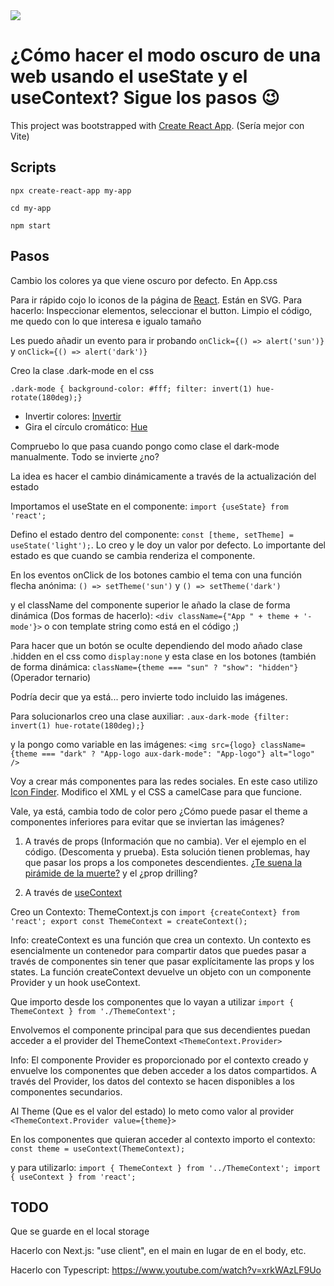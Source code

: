 <img src="https://jorgebenitezlopez.com/github/react.png">

# ¿Cómo hacer el modo oscuro de una web usando el useState y el useContext? Sigue los pasos 😉

This project was bootstrapped with [Create React App](https://github.com/facebook/create-react-app). (Sería mejor con Vite)

## Scripts

`npx create-react-app my-app`

`cd my-app`

`npm start`

## Pasos

Cambio los colores ya que viene oscuro por defecto. En App.css

Para ir rápido cojo lo iconos de la página de [React](https://es.react.dev/reference/react/useContext). Están en SVG. Para hacerlo: Inspeccionar elementos, seleccionar el button. Limpio el código, me quedo con lo que interesa e igualo tamaño

Les puedo añadir un evento para ir probando `onClick={() => alert('sun')}` y `onClick={() => alert('dark')}`

Creo la clase .dark-mode en el css

`.dark-mode { background-color: #fff; filter: invert(1) hue-rotate(180deg);}`

- Invertir colores: [Invertir](https://developer.mozilla.org/en-US/docs/Web/CSS/filter-function/invert)
- Gira el círculo cromático: [Hue](https://developer.mozilla.org/en-US/docs/Web/CSS/filter-function/hue-rotate)

Compruebo lo que pasa cuando pongo como clase el dark-mode manualmente. Todo se invierte ¿no?

La idea es hacer el cambio dinámicamente a través de la actualización del estado

Importamos el useState en el componente: `import {useState} from 'react';`

Defino el estado dentro del componente: `const [theme, setTheme] = useState('light');`. Lo creo y le doy un valor por defecto. Lo importante del estado es que cuando se cambia renderiza el componente.

En los eventos onClick de los botones cambio el tema con una función flecha anónima: `() => setTheme('sun')` y `() => setTheme('dark')`

y el className del componente superior le añado la clase de forma dinámica (Dos formas de hacerlo): `<div className={"App " + theme + '-mode'}>` o con template string como está en el código ;)

Para hacer que un botón se oculte dependiendo del modo añado clase .hidden en el css como `display:none` y esta clase en los botones (también de forma dinámica: `className={theme === "sun" ? "show": "hidden"}` (Operador ternario)

Podría decir que ya está... pero invierte todo incluido las imágenes.

Para solucionarlos creo una clase auxiliar: `.aux-dark-mode {filter: invert(1) hue-rotate(180deg);}` 

y la pongo como variable en las imágenes: `<img src={logo} className={theme === "dark" ? "App-logo aux-dark-mode": "App-logo"} alt="logo" />`

Voy a crear más componentes para las redes sociales. En este caso utilizo [Icon Finder](https://www.iconfinder.com/search?q=networks). Modifico el XML y el CSS a camelCase para que funcione.

Vale, ya está, cambia todo de color pero ¿Cómo puede pasar el theme a componentes inferiores para evitar que se inviertan las imágenes?

1. A través de props (Información que no cambia). Ver el ejemplo en el código. (Descomenta y prueba). Esta solución tienen problemas, hay que pasar los props a los componetes descendientes. [¿Te suena la pirámide de la muerte?](https://jsepulveda.co/media/posts/4/0_iiecmuTLPBqbxd5V.jpeg) y el ¿prop drilling?

2. A través de [useContext](https://es.react.dev/reference/react/useContext)

Creo un Contexto: ThemeContext.js con `import {createContext} from 'react'; export const ThemeContext = createContext();`

Info: createContext es una función que crea un contexto. Un contexto es esencialmente un contenedor para compartir datos que puedes pasar a través de componentes sin tener que pasar explícitamente las props y los states. La función createContext devuelve un objeto con un componente Provider y un hook useContext.

Que importo desde los componentes que lo vayan a utilizar `import { ThemeContext } from './ThemeContext';`

Envolvemos el componente principal para que sus decendientes puedan acceder a el provider del ThemeContext `<ThemeContext.Provider>`

Info: El componente Provider es proporcionado por el contexto creado y envuelve los componentes que deben acceder a los datos compartidos. A través del Provider, los datos del contexto se hacen disponibles a los componentes secundarios.

Al Theme (Que es el valor del estado) lo meto como valor al provider `<ThemeContext.Provider value={theme}>` 

En los componentes que quieran acceder al contexto importo el contexto: `const theme = useContext(ThemeContext);` 

y para utilizarlo: `import { ThemeContext } from '../ThemeContext'; import { useContext } from 'react';` 

## TODO

Que se guarde en el local storage

Hacerlo con Next.js: "use client", en el main en lugar de en el body, etc.

Hacerlo con Typescript: https://www.youtube.com/watch?v=xrkWAzLF9Uo






